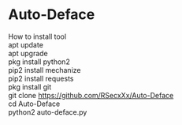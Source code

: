 # Auto-Deface
How to install tool<br>
apt update<br>
apt upgrade<br>
pkg install python2<br>
pip2 install mechanize<br>
pip2 install requests<br>
pkg install git<br>
git clone https://github.com/RSecxXx/Auto-Deface<br>
cd Auto-Deface<br>
python2 auto-deface.py

